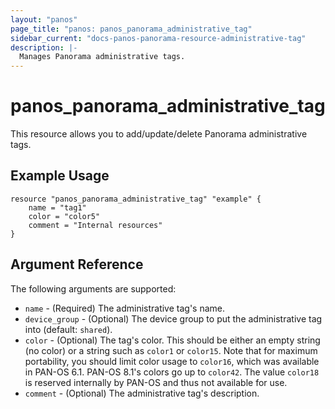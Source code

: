 ```yaml
---
layout: "panos"
page_title: "panos: panos_panorama_administrative_tag"
sidebar_current: "docs-panos-panorama-resource-administrative-tag"
description: |-
  Manages Panorama administrative tags.
---
```


# panos_panorama_administrative_tag

This resource allows you to add/update/delete Panorama administrative tags.

## Example Usage

```hcl
resource "panos_panorama_administrative_tag" "example" {
    name = "tag1"
    color = "color5"
    comment = "Internal resources"
}
```

## Argument Reference

The following arguments are supported:

* `name` - (Required) The administrative tag's name.
* `device_group` - (Optional) The device group to put the administrative tag into
  (default: `shared`).
* `color` - (Optional) The tag's color.  This should be either an empty string
  (no color) or a string such as `color1` or `color15`.  Note that for maximum
  portability, you should limit color usage to `color16`, which was available
  in PAN-OS 6.1.  PAN-OS 8.1's colors go up to `color42`.  The value `color18`
  is reserved internally by PAN-OS and thus not available for use.
* `comment` - (Optional) The administrative tag's description.
